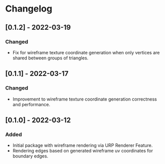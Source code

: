 # Changelog

## [0.1.2] - 2022-03-19
### Changed
- Fix for wireframe texture coordinate generation when only vertices are shared between groups of triangles.

## [0.1.1] - 2022-03-17
### Changed
- Improvement to wireframe texture coordinate generation correctness and performance.

## [0.1.0] - 2022-03-12
### Added
- Initial package with wireframe rendering via URP Renderer Feature.
- Rendering edges based on generated wireframe uv coordinates for boundary edges.
